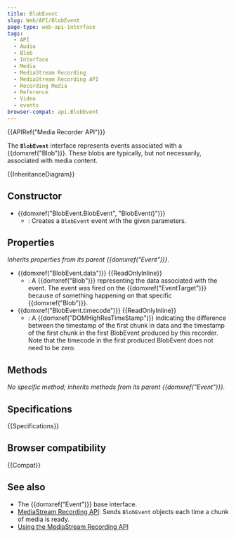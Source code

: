 ```yaml
---
title: BlobEvent
slug: Web/API/BlobEvent
page-type: web-api-interface
tags:
  - API
  - Audio
  - Blob
  - Interface
  - Media
  - MediaStream Recording
  - MediaStream Recording API
  - Recording Media
  - Reference
  - Video
  - events
browser-compat: api.BlobEvent
---
```


{{APIRef("Media Recorder API")}}

The **`BlobEvent`** interface represents events associated with a {{domxref("Blob")}}. These blobs are typically, but not necessarily, associated with media content.

{{InheritanceDiagram}}

## Constructor

- {{domxref("BlobEvent.BlobEvent", "BlobEvent()")}}
  - : Creates a `BlobEvent` event with the given parameters.

## Properties

_Inherits properties from its parent {{domxref("Event")}}_.

- {{domxref("BlobEvent.data")}} {{ReadOnlyInline}}
  - : A {{domxref("Blob")}} representing the data associated with the event. The event was fired on the {{domxref("EventTarget")}} because of something happening on that specific {{domxref("Blob")}}.
- {{domxref("BlobEvent.timecode")}} {{ReadOnlyInline}}
  - : A {{domxref("DOMHighResTimeStamp")}} indicating the difference between the timestamp of the first chunk in data and the timestamp of the first chunk in the first BlobEvent produced by this recorder. Note that the timecode in the first produced BlobEvent does not need to be zero.

## Methods

_No specific method; inherits methods from its parent {{domxref("Event")}}._

## Specifications

{{Specifications}}

## Browser compatibility

{{Compat}}

## See also

- The {{domxref("Event")}} base interface.
- [MediaStream Recording API](/en-US/docs/Web/API/MediaStream_Recording_API): Sends `BlobEvent` objects each time a chunk of media is ready.
- [Using the MediaStream Recording API](/en-US/docs/Web/API/MediaStream_Recording_API/Using_the_MediaStream_Recording_API)
